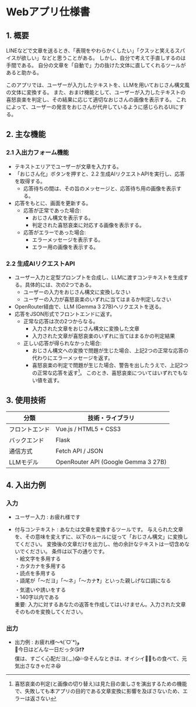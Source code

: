 # Webアプリ仕様書

## 1. 概要

LINEなどで文章を送るとき、「表現をやわらかくしたい」「クスッと笑えるスパイスが欲しい」などと思うことがある。
しかし、自分で考えて手直しするのは手間である。
自分の文章を「自動で」力の抜けた文体に直してくれるツールがあると助かる。

このアプリでは、ユーザーが入力したテキストを、LLMを用いておじさん構文風の文体に変換する。
また、おまけ機能として、ユーザーが入力したテキストの喜怒哀楽を判定し、その結果に応じて適切なおじさんの画像を表示する。
これによって、ユーザーの発言をおじさんが代弁しているように感じられるUIにする。

## 2. 主な機能

### 2.1 入出力フォーム機能
- テキストエリアでユーザーが文章を入力する。
- 「おじさん化」ボタンを押すと、2.2 生成AIリクエストAPIを実行し、応答を取得する。
    - 応答待ちの間は、その旨のメッセージと、応答待ち用の画像を表示する。
- 応答をもとに、画面を更新する。
    - 応答が正常であった場合:
        - おじさん構文を表示する。
        - 判定された喜怒哀楽に対応する画像を表示する。
    - 応答がエラーであった場合:
        - エラーメッセージを表示する。
        - エラー用の画像を表示する。

### 2.2 生成AIリクエストAPI
- ユーザー入力と定型プロンプトを合成し、LLMに渡すコンテキストを生成する。具体的には、次の2つである。
    - ユーザーの入力をおじさん構文に変換しなさい
    - ユーザーの入力が喜怒哀楽のいずれに当てはまるか判定しなさい
- OpenRouter経由で、LLM (Gemma 3 27B)へリクエストを送る。
- 応答をJSON形式でフロントエンドに返す。
    - 正常な応答は次の2つからなる。
        - 入力された文章をおじさん構文に変換した文章
        - 入力された文章が喜怒哀楽のいずれに当てはまるかの判定結果
    - 正しい応答が得られなかった場合:
        - おじさん構文への変換で問題が生じた場合、上記2つの正常な応答の代わりにエラーメッセージを返す。
        - 喜怒哀楽の判定で問題が生じた場合、警告を出したうえで、上記2つの正常な応答を返す[^1]。
        このとき、喜怒哀楽についてはいずれでもない値を返す。

[^1]: 喜怒哀楽の判定(と画像の切り替え)は見た目の楽しさを演出するための機能で、失敗しても本アプリの目的である文章変換に影響を及ぼさないため、エラーは返さない

## 3. 使用技術

| 分類         | 技術・ライブラリ |
|--------------|------------------|
| フロントエンド | Vue.js / HTML5 + CSS3 |
| バックエンド  | Flask |
| 通信方式     | Fetch API / JSON |
| LLMモデル    | OpenRouter API (Google Gemma 3 27B) |

## 4. 入出力例

### 入力
- ユーザー入力 : お疲れ様です

- 付与コンテキスト : あなたは文章を変換するツールです。
与えられた文章を、その意味を変えずに、以下のルールに従って「おじさん構文」に変換してください。
変換後の文章だけを出力し、他の余計なテキストは一切含めないでください。
条件は以下の通りです。  
・絵文字を多用する  
・カタカナを多用する  
・読点を多用する  
・語尾が「～だヨ」「～ネ」「～カナ❓」といった親しげな口調になる  
・気遣いや誘いをする  
・140字以内である    
重要: 入力に対するあなたの返答を作成してはいけません。入力された文章そのものを変換してください。

### 出力

- 出力例 : お疲れ様〜٩(ˊᗜˋ*)و  
🎵今日はどんな一日だっタ😘❗❓  
僕は、すごく心配だヨ(._.)😱💦😰そんなときは、オイシイ🍗🤤もの食べて、元気出さなきゃだネ😆